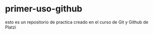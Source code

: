 # primer-uso-github
esto es un repositorio de practica creado en el curso de Git y Github de Platzi
